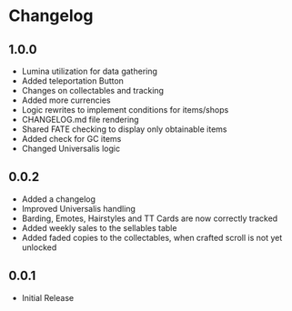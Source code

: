 # Changelog

## 1.0.0
- Lumina utilization for data gathering
- Added teleportation Button
- Changes on collectables and tracking
- Added more currencies
- Logic rewrites to implement conditions for items/shops
- CHANGELOG.md file rendering
- Shared FATE checking to display only obtainable items
- Added check for GC items
- Changed Universalis logic

## 0.0.2
- Added a changelog
- Improved Universalis handling
- Barding, Emotes, Hairstyles and TT Cards are now correctly tracked
- Added weekly sales to the sellables table
- Added faded copies to the collectables, when crafted scroll is not yet unlocked

## 0.0.1
- Initial Release